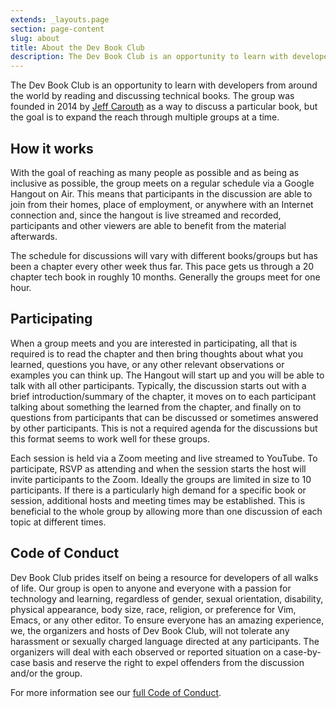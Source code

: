 ```yaml
---
extends: _layouts.page
section: page-content
slug: about
title: About the Dev Book Club
description: The Dev Book Club is an opportunity to learn with developers around the world by reading and discussing technical books.
---
```

The Dev Book Club is an opportunity to learn with developers from around the world by reading and discussing technical books. The group was founded in 2014 by [Jeff Carouth](https://twitter.com/jcarouth) as a way to discuss a particular book, but the goal is to expand the reach through multiple groups at a time.

## How it works

With the goal of reaching as many people as possible and as being as inclusive as possible, the group meets on a regular schedule via a Google Hangout on Air. This means that participants in the discussion are able to join from their homes, place of employment, or anywhere with an Internet connection and, since the hangout is live streamed and recorded, participants and other viewers are able to benefit from the material afterwards.

The schedule for discussions will vary with different books/groups but has been a chapter every other week thus far. This pace gets us through a 20 chapter tech book in roughly 10 months. Generally the groups meet for one hour.

## Participating

When a group meets and you are interested in participating, all that is required is to read the chapter and then bring thoughts about what you learned, questions you have, or any other relevant observations or examples you can think up. The Hangout will start up and you will be able to talk with all other participants. Typically, the discussion starts out with a brief introduction/summary of the chapter, it moves on to each participant talking about something the learned from the chapter, and finally on to questions from participants that can be discussed or sometimes answered by other participants. This is not a required agenda for the discussions but this format seems to work well for these groups.

Each session is held via a Zoom meeting and live streamed to YouTube. To participate, RSVP as attending and when the session starts the host will invite participants to the Zoom. Ideally the groups are limited in size to 10 participants. If there is a particularly high demand for a specific book or session, additional hosts and meeting times may be established. This is beneficial to the whole group by allowing more than one discussion of each topic at different times.

## Code of Conduct

Dev Book Club prides itself on being a resource for developers of all walks of life. Our group is open to anyone and everyone with a passion for technology and learning, regardless of gender, sexual orientation, disability, physical appearance, body size, race, religion, or preference for Vim, Emacs, or any other editor. To ensure everyone has an amazing experience, we, the organizers and hosts of Dev Book Club, will not tolerate any harassment or sexually charged language directed at any participants. The organizers will deal with each observed or reported situation on a case-by-case basis and reserve the right to expel offenders from the discussion and/or the group.

For more information see our [full Code of Conduct](/pages/code-of-conduct/).
